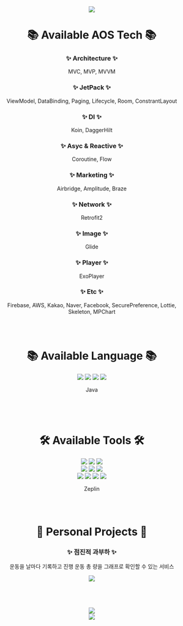 <div align=center>

  <img src="https://capsule-render.vercel.app/api?type=wave&color=auto&height=300&section=header&text=Welcome%20To%20SSY's%20Git!&fontSize=80" />
</div>
<div align=center>
	<h1>📚 Available AOS Tech 📚</h1>
	<h3>✨ Architecture ✨</h3>
	<p>MVC, MVP, MVVM</p>
	<h3>✨ JetPack ✨</h3>
	<p>ViewModel, DataBinding, Paging, Lifecycle, Room, ConstrantLayout</p>
	<h3>✨ DI ✨</h3>
	<p>Koin, DaggerHilt</p>
	<h3>✨ Asyc & Reactive ✨</h3>
	<p>Coroutine, Flow</p>
	<h3>✨ Marketing ✨</h3>
	<p>Airbridge, Amplitude, Braze</p>
	<h3>✨ Network ✨</h3>
	<p>Retrofit2</p>
	<h3>✨ Image ✨</h3>
	<p>Glide</p>
	<h3>✨ Player ✨</h3>
	<p>ExoPlayer</p>
	<h3>✨ Etc ✨</h3>
	<p>Firebase, AWS, Kakao, Naver, Facebook, SecurePreference, Lottie, Skeleton, MPChart</p>
</div>
<br>
<br>
<div align=center>
	<h1>📚 Available Language 📚</h1>
	<div align=center>
		<img src="https://img.shields.io/badge/Kotlin-37F52FF?style=flat&logo=Kotlin&logoColor=white" />
		<img src="https://img.shields.io/badge/Swift-F05138?style=flat&logo=Swift&logoColor=white" />
		<img src="https://img.shields.io/badge/C++-00599C?style=flat&logo=C++&logoColor=white" />
		<img src="https://img.shields.io/badge/Python-3776AB?style=flat&logo=Python&logoColor=white" />
		<p>Java</p>
		<br>
	</div>
</div>
<br>
<br>
<div align=center>
	<h1>🛠 Available Tools 🛠</h1>
	<div align=center>
		<img src="https://img.shields.io/badge/Android%20Studio-3DDC84?style=flat&logo=Android%20Studio&logoColor=white" />
		<img src="https://img.shields.io/badge/Visual%20Studio%20Code-007ACC?style=flat&logo=VisualStudioCode&logoColor=white" />
		<img src="https://img.shields.io/badge/Postman-FF6C37?style=flat&logo=Postman&logoColor=white" />
		<br>
		<img src="https://img.shields.io/badge/Swagger-85EA2D?style=flat&logo=Swagger&logoColor=white" />
		<img src="https://img.shields.io/badge/GitHub-181717?style=flat&logo=GitHub&logoColor=white" />
		<img src="https://img.shields.io/badge/GitLab-FC6D26?style=flat&logo=GitLab&logoColor=#FC6D26" />
		<br>
		<img src="https://img.shields.io/badge/Jira-0052CC?style=flat&logo=Jira&logoColor=#0052CC" />
		<img src="https://img.shields.io/badge/Confluence-172B4D?style=flat&logo=Confluence&logoColor=#172B4D" />
		<img src="https://img.shields.io/badge/Trello-0052CC?style=flat&logo=Trello&logoColor=#0052CC" />
		<img src="https://img.shields.io/badge/Figma-F24E1E?style=flat&logo=Figma&logoColor=#F24E1E" />
		<p>Zeplin</p>
	</div>
</div>
<br>
<br>
<div align=center>
	<h1>🎨 Personal Projects 🎨</h1>
	<h3>✨ 점진적 과부하 ✨</h3>
	<p>운동을 날마다 기록하고 진행 운동 총 량을 그래프로 확인할 수 있는 서비스</p>
	<a href="https://play.google.com/store/apps/details?id=com.progressive.overload">
		<img src="https://user-images.githubusercontent.com/57611838/207349779-385688f2-89c6-4ab5-bd66-e2420ca06ee3.png" ref="https://www.naver.com" />
	</a>
</div>
<br>
<br>
<div align=center>
	<br>
	<br>
	<img src="https://github-readme-stats.vercel.app/api/top-langs/?username=squart300kg&layout=compact">
	<br>
	<img src="https://github-readme-stats.vercel.app/api?username=squart300kg&show_icons=true">
	<br>
</div>
